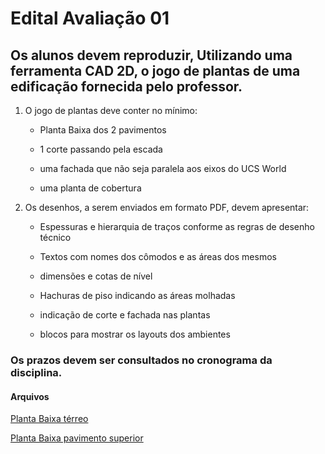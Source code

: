 # Edital Avaliação 01

## Os alunos devem reproduzir, Utilizando uma ferramenta CAD 2D, o jogo de plantas de uma edificação fornecida pelo professor.

1. O jogo de plantas deve conter no mínimo:

    - Planta Baixa dos 2 pavimentos

    - 1 corte passando pela escada

    - uma fachada que não seja paralela aos eixos do UCS World

    - uma planta de cobertura

1. Os desenhos, a serem enviados em formato PDF, devem apresentar:

    - Espessuras e hierarquia de traços conforme as regras de desenho técnico

    - Textos com nomes dos cômodos e as áreas dos mesmos

    - dimensões e cotas de nível

    - Hachuras de piso indicando as áreas molhadas

    - indicação de corte e fachada nas plantas

    - blocos para mostrar os layouts dos ambientes

### Os prazos devem ser consultados no cronograma da disciplina.


#### Arquivos

[Planta Baixa térreo](./EP_DIG_CONS/PROJ_Exemplo_V2-pav_terreo.pdf)

[Planta Baixa pavimento superior](./EP_DIG_CONS/PROJ_Exemplo_V2-pav_sup.pdf)